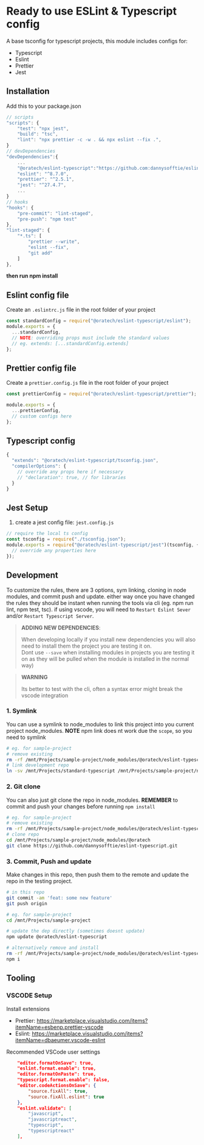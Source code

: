 # Ready to use ESLint & Typescript config

A base tsconfig for typescript projects, this module includes configs for:

- Typescript
- Eslint
- Prettier
- Jest

## Installation

Add this to your package.json

```js
// scripts
"scripts": {
    "test": "npx jest",
    "build": "tsc",
    "lint": "npx prettier -c -w . && npx eslint --fix .",
}
// devDependencies
"devDependencies":{
    ...
    "@oratech/eslint-typescript":"https://github.com:dannysofftie/eslint-typescript.git",
    "eslint": "^8.7.0",
    "prettier": "^2.5.1",
    "jest": "^27.4.7",
    ...
}
// hooks
"hooks": {
    "pre-commit": "lint-staged",
    "pre-push": "npm test"
},
"lint-staged": {
    "*.ts": [
        "prettier --write",
        "eslint --fix",
        "git add"
    ]
},
```

**then run npm install**

## Eslint config file

Create an `.eslintrc.js` file in the root folder of your project

```js
const standardConfig = require("@oratech/eslint-typescript/eslint");
module.exports = {
  ...standardConfig,
  // NOTE: overriding props must include the standard values
  // eg. extends: [...standardConfig.extends]
};
```

## Prettier config file

Create a `prettier.config.js` file in the root folder of your project

```js
const prettierConfig = require("@oratech/eslint-typescript/prettier");

module.exports = {
  ...prettierConfig,
  // custom configs here
};
```

## Typescript config

```js
{
  "extends": "@oratech/eslint-typescript/tsconfig.json",
  "compilerOptions": {
    // override any props here if necessary
    // "declaration": true, // for libraries
  }
}
```

## Jest Setup

1. create a jest config file: `jest.config.js`

```js
// require the local ts config
const tsconfig = require("./tsconfig.json");
module.exports = require("@oratech/eslint-typescript/jest")(tsconfig, {
  // override any properties here
});
```

## Development

To customize the rules, there are 3 options, sym linking, cloning in node modules, and commit push and update.
either way once you have changed the rules they should be instant when running the tools via cli (eg. npm run lint, npm test, tsc).
if using vscode, you will need to `Restart Eslint Sever` and/or `Restart Typescript Server`.

> **ADDING NEW DEPENDENCIES**:
>
> When developing locally if you install new dependencies you will also need to install them the project you are testing it on. <br />
> Dont use `--save` when installing modules in projects you are testing it on as they will be pulled when the module is installed in the normal way)

> **WARNING**
>
> Its better to test with the cli, often a syntax error might break the vscode integration

### 1. Symlink

You can use a symlink to node_modules to link this project into you current project node_modules.
**NOTE** npm link does nt work due the `scope`, so you need to symlink

```sh
# eg. for sample-project
# remove existing
rm -rf /mnt/Projects/sample-project/node_modules/@oratech/eslint-typescript
# link development repo
ln -sv /mnt/Projects/standard-typescript /mnt/Projects/sample-project/node_modules/@oratech/eslint-typescript
```

### 2. Git clone

You can also just git clone the repo in node_modules.
**REMEMBER** to commit and push your changes before running `npm install`

```sh
# eg. for sample-project
# remove existing
rm -rf /mnt/Projects/sample-project/node_modules/@oratech/eslint-typescript
# clone repo
cd /mnt/Projects/sample-project/node_modules/@oratech
git clone https://github.com/dannysofftie/eslint-typescript.git
```

### 3. Commit, Push and update

Make changes in this repo, then push them to the remote and update the repo in the testing project.

```sh
# in this repo
git commit -am 'feat: some new feature'
git push origin

# eg. for sample-project
cd /mnt/Projects/sample-project

# update the dep directly (sometimes doesnt update)
npm update @oratech/eslint-typescript

# alternatively remove and install
rm -rf /mnt/Projects/sample-project/node_modules/@oratech/eslint-typescript
npm i
```

## Tooling

### VSCODE Setup

Install extensions

- Prettier: https://marketplace.visualstudio.com/items?itemName=esbenp.prettier-vscode
- Eslint: https://marketplace.visualstudio.com/items?itemName=dbaeumer.vscode-eslint

Recommended VSCode user settings

```json
    "editor.formatOnSave": true,
    "eslint.format.enable": true,
    "editor.formatOnPaste": true,
    "typescript.format.enable": false,
    "editor.codeActionsOnSave": {
        "source.fixAll": true,
        "source.fixAll.eslint": true
    },
    "eslint.validate": [
        "javascript",
        "javascriptreact",
        "typescript",
        "typescriptreact"
    ],
```
